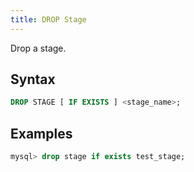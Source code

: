 ```yaml
---
title: DROP Stage
---
```


Drop a stage.

## Syntax

```sql
DROP STAGE [ IF EXISTS ] <stage_name>;
```

## Examples

```sql
mysql> drop stage if exists test_stage;
```
